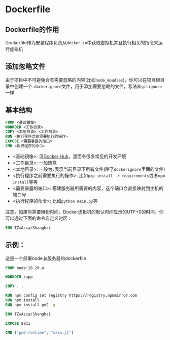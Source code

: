 # Dockerfile

## Dockerfile的作用

Dockerfile作为安装程序负责从`docker.io`中获取虚拟机并且执行相关的指令来运行虚拟机

## 添加忽略文件

由于项目中不可避免会有需要忽略的内容(比如`node_moudles`)，你可以在项目根目录中创建一个`.dockerignore`文件，用于添加需要忽略的文件，写法和`gitignore`一样

## 基本结构

```dockerfile
FROM <基础镜像>
WORKDIR <工作目录>
COPY <本地目录> <工作目录>
RUN <执行程序之前需要执行的操作>
EXPOSE <需要暴露的端口>
CMD <执行程序的命令>
```

- <基础镜像>: 见[Docker Hub](https://hub.docker.com/)，里面有很多常见的开发环境
- <工作目录>: 一般随意
- <本地目录>: 一般为`.`表示当前目录下所有文件(除了`dockerignore`里面的文件)
- <执行程序之前需要执行的操作>: 比如`pip install -r requirements`或者`npm install`等等
- <需要暴露的端口>: 搭建服务器所需要的内容，这个端口会直接映射到主机的端口号
- <执行程序的命令>: 比如`python main.py`等

注意，如果你需要用到时间，Docker虚拟机的默认时间显示的UTF+0的时间，你可以通过下面的命令自定义时区：
```dockerfile
ENV TZ=Asia/Shanghai
```

## 示例：

这是一个部署node.js服务器的dockerfile

```dockerfile
FROM node:18.20.4

WORKDIR /app

COPY . .

RUN npm config set registry https://registry.npmmirror.com
RUN npm install
RUN npm install pm2 -g

ENV TZ=Asia/Shanghai

EXPOSE 8811

CMD ["pm2-runtime", "main.js"]
```